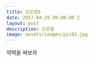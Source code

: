 ```yaml
---
title: 김또깡6
date: 2017-04-29 00:00:00 Z
layout: post
description: 프로필
image: assets/images/pic01.jpg
---
```


약력을 써보자